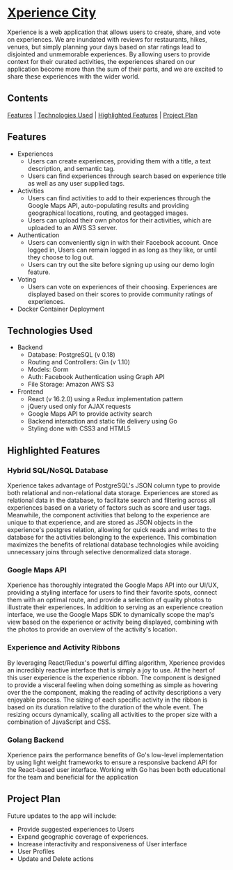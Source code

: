 [Xperience City](http://ec2-18-222-35-87.us-east-2.compute.amazonaws.com/#/create)
======

Xperience is a web application that allows users to create, share, and vote on experiences. We are inundated with reviews for restaurants, hikes, venues, but simply planning your days based on star ratings lead to disjointed and unmemorable experiences. By allowing users to provide context for their curated activities, the experiences shared on our application become more than the sum of their parts, and we are excited to share these experiences with the wider world.

## Contents
[Features](#features) | [Technologies Used](#technologies-used) | [Highlighted Features](#highlighted-features) | [Project Plan](#project-plan)

## Features
  * Experiences
    * Users can create experiences, providing them with a title, a text description, and semantic tag.
    * Users can find experiences through search based on experience title as well as any user supplied tags.
  * Activities
    * Users can find activities to add to their experiences through the Google Maps API, auto-populating results and providing geographical locations, routing, and geotagged images.
    * Users can upload their own photos for their activities, which are uploaded to an AWS S3 server.  
  * Authentication
    * Users can conveniently sign in with their Facebook account. Once logged in, Users can remain logged in as long as they like, or until they choose to log out.
    * Users can try out the site before signing up using our demo login feature.
  * Voting
    * Users can vote on experiences of their choosing. Experiences are displayed based on their scores to provide community ratings of experiences.
  * Docker Container Deployment


## Technologies Used
 * Backend
   * Database: PostgreSQL (v 0.18)
   * Routing and Controllers: Gin (v 1.10)
   * Models: Gorm
   * Auth: Facebook Authentication using Graph API
   * File Storage: Amazon AWS S3
 * Frontend
   * React (v 16.2.0) using a Redux implementation pattern
   * jQuery used only for AJAX requests
   * Google Maps API to provide activity search
   * Backend interaction and static file delivery using Go
   * Styling done with CSS3 and HTML5


## Highlighted Features

### Hybrid SQL/NoSQL Database
Xperience takes advantage of PostgreSQL's JSON column type to provide both relational and non-relational data storage. Experiences are stored as relational data in the database, to facilitate search and filtering across all experiences based on a variety of factors such as score and user tags. Meanwhile, the component activities that belong to the experience are unique to that experience, and are stored as JSON objects in the experience's postgres relation, allowing for quick reads and writes to the database for the activities belonging to the experience. This combination maximizes the benefits of relational database technologies while avoiding unnecessary joins through selective denormalized data storage.

### Google Maps API
Xperience has thoroughly integrated the Google Maps API into our UI/UX, providing a styling interface for users to find their favorite spots, connect them with an optimal route, and provide a selection of quality photos to illustrate their experiences. In addition to serving as an experience creation interface, we use the Google Maps SDK to dynamically scope the map's view based on the experience or activity being displayed, combining with the photos to provide an overview of the activity's location.

### Experience and Activity Ribbons
By leveraging React/Redux's powerful diffing algorithm, Xperience provides an incredibly reactive interface that is simply a joy to use. At the heart of this user experience is the experience ribbon. The component is designed to provide a visceral feeling when doing something as simple as hovering over the the component, making the reading of activity descriptions a very enjoyable process. The sizing of each specific activity in the ribbon is based on its duration relative to the duration of the whole event. The resizing occurs dynamically, scaling all activities to the proper size with a combination of JavaScript and CSS. 


### Golang Backend
Xperience pairs the performance benefits of Go's low-level implementation by using light weight frameworks to ensure a responsive backend API for the React-based user interface. Working with Go has been both educational for the team and beneficial for the application

## Project Plan

Future updates to the app will include:
  * Provide suggested experiences to Users
  * Expand geographic coverage of experiences.
  * Increase interactivity and responsiveness of User interface
  * User Profiles
  * Update and Delete actions
